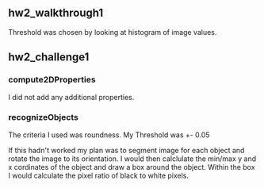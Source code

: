## hw2_walkthrough1
Threshold was chosen by looking at histogram of image values.

## hw2_challenge1

### compute2DProperties

I did not add any additional properties.

### recognizeObjects
The criteria I used was roundness. My Threshold was +- 0.05

If this hadn't worked my plan was to segment image for each object and rotate the image to its orientation. I would then calclulate the min/max y and x cordinates of the object and draw a box around the object. Within the box I would calculate the pixel ratio of black to white pixels.